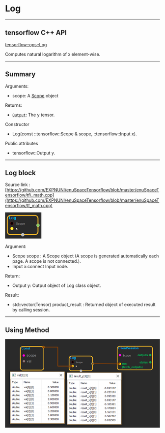 # Log

---

## tensorflow C++ API

[tensorflow::ops::Log](https://www.tensorflow.org/api_docs/cc/class/tensorflow/ops/log)

Computes natural logarithm of x element-wise.

---

## Summary

Arguments:

* scope: A [Scope](https://www.tensorflow.org/api_docs/cc/class/tensorflow/scope.html#classtensorflow_1_1_scope) object

Returns:

* [`Output`](https://www.tensorflow.org/api_docs/cc/class/tensorflow/output.html#classtensorflow_1_1_output): The y tensor.

Constructor

* Log\(const ::tensorflow::Scope & scope,  ::tensorflow::Input x\).

Public attributes

* tensorflow::Output y.

---

## Log block

Source link : [https://github.com/EXPNUNI/enuSpaceTensorflow/blob/master/enuSpaceTensorflow/tf\_math.cpp](https://github.com/EXPNUNI/enuSpaceTensorflow/blob/master/enuSpaceTensorflow/tf_math.cpp)

![](/assets/math_Log_Symbol.png)

Argument:

* Scope scope : A Scope object \(A scope is generated automatically each page. A scope is not connected.\).
* Input x:connect  Input node.

Return:

* Output y: Output object of Log class object.

Result:

* std::vector\(Tensor\) product\_result : Returned object of executed result by calling session.

---

## Using Method

![](/assets/math_Log_Method.png)

